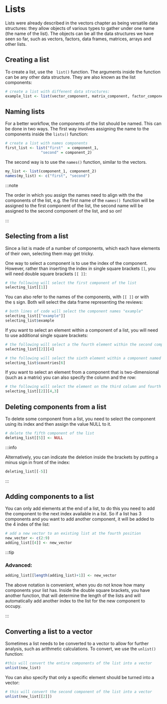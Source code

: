 # Lists

Lists were already described in the vectors chapter as being  versatile data structures: they allow objects of various types to gather under one name (the name of the list). The objects can be all the data structures we have seen so far, such as vectors, factors, data frames, matrices, arrays and other lists.

## Creating a list
To create a list, use the ` list()` function. The arguments inside the function can be any other data structure. They are also known as the list components:
```r
# create a list with diffenent data structures:
example_list <- list(vector_component, matrix_component, factor_component)
```
## Naming lists

For a better workflow, the components of the list should be named. This can be done in two ways. The first way involves assigning the name to the components inside the `lists()` function:

```r
# create a list with names components
first_list <- list("first"  = component_1,
                "second" = component_2)
```                
The second way is to use the `names()` function, similar to the vectors. 

```r
my_list <- list(component_1, component_2)
names(my_list) <- c("first", "second")
```

:::note

The order in which you assign the names need to align with the the components of the list, e.g. the first name of the `names() `function will be assigned to the first component of the list, the second name will be assigned to the second component of the list, and so on!

:::

## Selecting from a list

Since a list is made of a number of components, which each have elements of their own, selecting them may get tricky.

One way to select a component is to use the index of the component. However, rather than inserting the index in single square brackets `[]`, you will need double square brackets `[[ ]]`:

```r
# the following will select the first component of the list
selecting_list[[1]]
```

You can also refer to the names of the components, with `[[ ]]` or with the `$` sign. Both will select the data frame representing the reviews:
```r
# both lines of code will select the component names "example"
selecting_list[["example"]]
selecting_list$example
```

If you want to select an element within a component of a list, you will need to use additional single square brackets:
```r
# the following will select a the fourth element within the second component of the list
selecting_list[[2]][4]

# the following will select the sixth element within a component named "countries"
selecting_list$countries[6]
```

If you want to select an element from a component that is two-dimensional (such as a matrix) you can also specify the column and the row:
```r
# the following will select the element on the third column and fourth row from the second component of the list
selecting_list[[2]][4,3]
```

## Deleting components from a list

To delete some component from a list, you need to select the component using its index and then assign the value NULL to it.
```r
# delete the fifth component of the list
deleting_list[[5]] <- NULL
```

:::info

Alternatively, you can indicate the deletion inside the brackets by putting a minus sign in front of the index:
```r
deleting_list[[-5]]
```
:::

## Adding components to a list

You can only add elements at the end of a list, to do this you need to add the component to the next index available in a list. So if a list has 3 components and you want to add another component, it will be added to the 4 index of the list:

```r
# add a new vector to an existing list at the fourth position
new_vector <- c(2:9)
adding_list[[4]] <- new_vector
```

:::tip
### Advanced:

```r
adding_list[[length(adding_list)+1]] <- new_vector
```

The above notation is convenient, when you do not know how many components your list has. Inside the double square brackets, you have another function, that will determine the length of the lists and will automatically add another index to the list for the new component to occupy.

:::

## Converting a list to a vector

Sometimes a list needs to be converted to a vector to allow for further analysis, such as arithmetic calculations. To convert, we use the `unlist()` function:
```r
#this will convert the entire components of the list into a vector
unlist(new_list)
```

You can also specify that only a specific element should be turned into a vector:
```r
# this will convert the second component of the list into a vector
unlist(new_list[[2]])
```